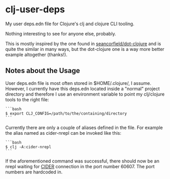 # clj-user-deps

My user deps.edn file for Clojure's clj and clojure CLI tooling.

Nothing interesting to see for anyone else, probably.

This is mostly inspired by the one found in [seancorfield/dot-clojure](https://github.com/seancorfield/dot-clojure) and is quite the similar in many ways, but the dot-clojure one is a way more better example altogether (thanks!).


## Notes about the Usage

User deps.edn file is most often stored in $HOME/.clojure/, I assume. However, I currently have this deps.edn located inside a "normal" project directory and therefore I use an environment variable to point my clj/clojure tools to the right file:

    ```bash
    $ export CLJ_CONFIG=/path/to/the/containing/directory
    ```

Currently there are only a couple of aliases defined in the file. For example the alias named as cider-nrepl can be invoked like this:

    ```bash
    $ clj -A:cider-nrepl
    ```
If the aforementioned command was successful, there should now be an nrepl waiting for [CIDER](https://github.com/clojure-emacs/cider) connection in the port number 60607. The port numbers are hardcoded in. 

